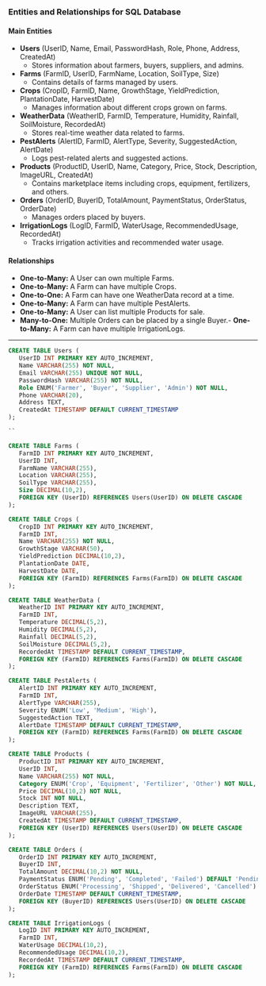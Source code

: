 ### Entities and Relationships for SQL Database

#### Main Entities
- **Users** (UserID, Name, Email, PasswordHash, Role, Phone, Address, CreatedAt) 
  - Stores information about farmers, buyers, suppliers, and admins.
- **Farms** (FarmID, UserID, FarmName, Location, SoilType, Size) 
  - Contains details of farms managed by users.
- **Crops** (CropID, FarmID, Name, GrowthStage, YieldPrediction, PlantationDate, HarvestDate)
   - Manages information about different crops grown on farms.
- **WeatherData** (WeatherID, FarmID, Temperature, Humidity, Rainfall, SoilMoisture, RecordedAt)
   - Stores real-time weather data related to farms.
- **PestAlerts** (AlertID, FarmID, AlertType, Severity, SuggestedAction, AlertDate) 
  - Logs pest-related alerts and suggested actions.
- **Products** (ProductID, UserID, Name, Category, Price, Stock, Description, ImageURL, CreatedAt)
   - Contains marketplace items including crops, equipment, fertilizers, and others.
- **Orders** (OrderID, BuyerID, TotalAmount, PaymentStatus, OrderStatus, OrderDate)
   - Manages orders placed by buyers.
- **IrrigationLogs** (LogID, FarmID, WaterUsage, RecommendedUsage, RecordedAt)
   - Tracks irrigation activities and recommended water usage.

#### Relationships
- **One-to-Many:** A User can own multiple Farms.
- **One-to-Many:** A Farm can have multiple Crops.
- **One-to-One:** A Farm can have one WeatherData record at a time.
- **One-to-Many:** A Farm can have multiple PestAlerts.
- **One-to-Many:** A User can list multiple Products for sale.
- **Many-to-One:** Multiple Orders can be placed by a single Buyer.- **One-to-Many:** A Farm can have multiple IrrigationLogs.

<hr>

 ```sql
CREATE TABLE Users (
    UserID INT PRIMARY KEY AUTO_INCREMENT,
    Name VARCHAR(255) NOT NULL,
    Email VARCHAR(255) UNIQUE NOT NULL,
    PasswordHash VARCHAR(255) NOT NULL,
    Role ENUM('Farmer', 'Buyer', 'Supplier', 'Admin') NOT NULL,
    Phone VARCHAR(20),
    Address TEXT,
    CreatedAt TIMESTAMP DEFAULT CURRENT_TIMESTAMP
);

``

CREATE TABLE Farms (
    FarmID INT PRIMARY KEY AUTO_INCREMENT,
    UserID INT,
    FarmName VARCHAR(255),
    Location VARCHAR(255),
    SoilType VARCHAR(255),
    Size DECIMAL(10,2),
    FOREIGN KEY (UserID) REFERENCES Users(UserID) ON DELETE CASCADE
);

CREATE TABLE Crops (
    CropID INT PRIMARY KEY AUTO_INCREMENT,
    FarmID INT,
    Name VARCHAR(255) NOT NULL,
    GrowthStage VARCHAR(50),
    YieldPrediction DECIMAL(10,2),
    PlantationDate DATE,
    HarvestDate DATE,
    FOREIGN KEY (FarmID) REFERENCES Farms(FarmID) ON DELETE CASCADE
);

CREATE TABLE WeatherData (
    WeatherID INT PRIMARY KEY AUTO_INCREMENT,
    FarmID INT,
    Temperature DECIMAL(5,2),
    Humidity DECIMAL(5,2),
    Rainfall DECIMAL(5,2),
    SoilMoisture DECIMAL(5,2),
    RecordedAt TIMESTAMP DEFAULT CURRENT_TIMESTAMP,
    FOREIGN KEY (FarmID) REFERENCES Farms(FarmID) ON DELETE CASCADE
);

CREATE TABLE PestAlerts (
    AlertID INT PRIMARY KEY AUTO_INCREMENT,
    FarmID INT,
    AlertType VARCHAR(255),
    Severity ENUM('Low', 'Medium', 'High'),
    SuggestedAction TEXT,
    AlertDate TIMESTAMP DEFAULT CURRENT_TIMESTAMP,
    FOREIGN KEY (FarmID) REFERENCES Farms(FarmID) ON DELETE CASCADE
);

CREATE TABLE Products (
    ProductID INT PRIMARY KEY AUTO_INCREMENT,
    UserID INT,
    Name VARCHAR(255) NOT NULL,
    Category ENUM('Crop', 'Equipment', 'Fertilizer', 'Other') NOT NULL,
    Price DECIMAL(10,2) NOT NULL,
    Stock INT NOT NULL,
    Description TEXT,
    ImageURL VARCHAR(255),
    CreatedAt TIMESTAMP DEFAULT CURRENT_TIMESTAMP,
    FOREIGN KEY (UserID) REFERENCES Users(UserID) ON DELETE CASCADE
);

CREATE TABLE Orders (
    OrderID INT PRIMARY KEY AUTO_INCREMENT,
    BuyerID INT,
    TotalAmount DECIMAL(10,2) NOT NULL,
    PaymentStatus ENUM('Pending', 'Completed', 'Failed') DEFAULT 'Pending',
    OrderStatus ENUM('Processing', 'Shipped', 'Delivered', 'Cancelled') DEFAULT 'Processing',
    OrderDate TIMESTAMP DEFAULT CURRENT_TIMESTAMP,
    FOREIGN KEY (BuyerID) REFERENCES Users(UserID) ON DELETE CASCADE
);

CREATE TABLE IrrigationLogs (
    LogID INT PRIMARY KEY AUTO_INCREMENT,
    FarmID INT,
    WaterUsage DECIMAL(10,2),
    RecommendedUsage DECIMAL(10,2),
    RecordedAt TIMESTAMP DEFAULT CURRENT_TIMESTAMP,
    FOREIGN KEY (FarmID) REFERENCES Farms(FarmID) ON DELETE CASCADE
);